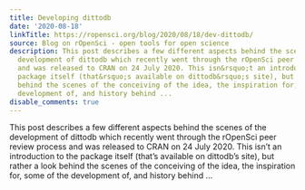 ```yaml
---
title: Developing dittodb
date: '2020-08-18'
linkTitle: https://ropensci.org/blog/2020/08/18/dev-dittodb/
source: Blog on rOpenSci - open tools for open science
description: This post describes a few different aspects behind the scenes of the
  development of dittodb which recently went through the rOpenSci peer review process
  and was released to CRAN on 24 July 2020. This isn&rsquo;t an introduction to the
  package itself (that&rsquo;s available on dittodb&rsquo;s site), but rather a look
  behind the scenes of the conceiving of the idea, the inspiration for, some of the
  development of, and history behind ...
disable_comments: true
---
```

This post describes a few different aspects behind the scenes of the development of dittodb which recently went through the rOpenSci peer review process and was released to CRAN on 24 July 2020. This isn&rsquo;t an introduction to the package itself (that&rsquo;s available on dittodb&rsquo;s site), but rather a look behind the scenes of the conceiving of the idea, the inspiration for, some of the development of, and history behind ...